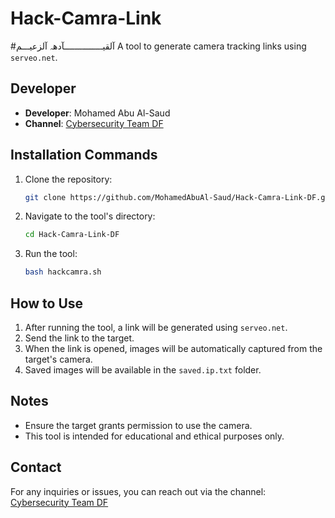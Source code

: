 # Hack-Camra-Link

#آلقيـــــــــــــــآدهہ‌‏ آلزعيـــم
A tool to generate camera tracking links using `serveo.net`.

## Developer
- **Developer**: Mohamed Abu Al-Saud
- **Channel**: [Cybersecurity Team DF](https://t.me/cybersecurityTemDF)

## Installation Commands

1. Clone the repository:
   ```bash
   git clone https://github.com/MohamedAbuAl-Saud/Hack-Camra-Link-DF.git
   ```

2. Navigate to the tool's directory:
   ```bash
   cd Hack-Camra-Link-DF
   ```

3. Run the tool:
   ```bash
   bash hackcamra.sh
   ```

## How to Use

1. After running the tool, a link will be generated using `serveo.net`.
2. Send the link to the target.
3. When the link is opened, images will be automatically captured from the target's camera.
4. Saved images will be available in the `saved.ip.txt` folder.

## Notes
- Ensure the target grants permission to use the camera.
- This tool is intended for educational and ethical purposes only.

## Contact
For any inquiries or issues, you can reach out via the channel:
[Cybersecurity Team DF](https://t.me/cybersecurityTemDF)
```

